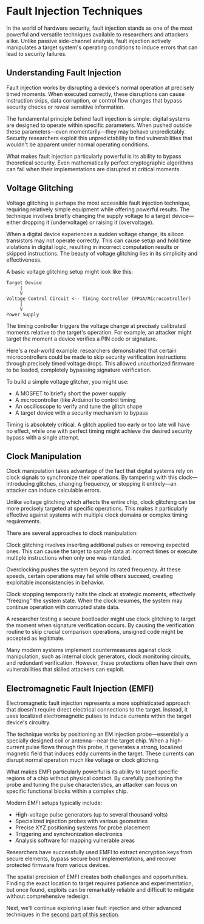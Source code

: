# Fault Injection Techniques

In the world of hardware security, fault injection stands as one of the most powerful and versatile techniques available to researchers and attackers alike. Unlike passive side-channel analysis, fault injection actively manipulates a target system's operating conditions to induce errors that can lead to security failures.

## Understanding Fault Injection

Fault injection works by disrupting a device's normal operation at precisely timed moments. When executed correctly, these disruptions can cause instruction skips, data corruption, or control flow changes that bypass security checks or reveal sensitive information.

The fundamental principle behind fault injection is simple: digital systems are designed to operate within specific parameters. When pushed outside these parameters—even momentarily—they may behave unpredictably. Security researchers exploit this unpredictability to find vulnerabilities that wouldn't be apparent under normal operating conditions.

What makes fault injection particularly powerful is its ability to bypass theoretical security. Even mathematically perfect cryptographic algorithms can fail when their implementations are disrupted at critical moments.

## Voltage Glitching

Voltage glitching is perhaps the most accessible fault injection technique, requiring relatively simple equipment while offering powerful results. The technique involves briefly changing the supply voltage to a target device—either dropping it (undervoltage) or raising it (overvoltage).

When a digital device experiences a sudden voltage change, its silicon transistors may not operate correctly. This can cause setup and hold time violations in digital logic, resulting in incorrect computation results or skipped instructions. The beauty of voltage glitching lies in its simplicity and effectiveness.

A basic voltage glitching setup might look like this:

```
Target Device
     |
     V
Voltage Control Circuit <-- Timing Controller (FPGA/Microcontroller)
     |
     V
Power Supply
```

The timing controller triggers the voltage change at precisely calibrated moments relative to the target's operation. For example, an attacker might target the moment a device verifies a PIN code or signature.

Here's a real-world example: researchers demonstrated that certain microcontrollers could be made to skip security verification instructions through precisely timed voltage drops. This allowed unauthorized firmware to be loaded, completely bypassing signature verification.

To build a simple voltage glitcher, you might use:

- A MOSFET to briefly short the power supply
- A microcontroller (like Arduino) to control timing
- An oscilloscope to verify and tune the glitch shape
- A target device with a security mechanism to bypass

Timing is absolutely critical. A glitch applied too early or too late will have no effect, while one with perfect timing might achieve the desired security bypass with a single attempt.

## Clock Manipulation

Clock manipulation takes advantage of the fact that digital systems rely on clock signals to synchronize their operations. By tampering with this clock—introducing glitches, changing frequency, or stopping it entirely—an attacker can induce calculable errors.

Unlike voltage glitching which affects the entire chip, clock glitching can be more precisely targeted at specific operations. This makes it particularly effective against systems with multiple clock domains or complex timing requirements.

There are several approaches to clock manipulation:

Clock glitching involves inserting additional pulses or removing expected ones. This can cause the target to sample data at incorrect times or execute multiple instructions when only one was intended.

Overclocking pushes the system beyond its rated frequency. At these speeds, certain operations may fail while others succeed, creating exploitable inconsistencies in behavior.

Clock stopping temporarily halts the clock at strategic moments, effectively "freezing" the system state. When the clock resumes, the system may continue operation with corrupted state data.

A researcher testing a secure bootloader might use clock glitching to target the moment when signature verification occurs. By causing the verification routine to skip crucial comparison operations, unsigned code might be accepted as legitimate.

Many modern systems implement countermeasures against clock manipulation, such as internal clock generators, clock monitoring circuits, and redundant verification. However, these protections often have their own vulnerabilities that skilled attackers can exploit.

## Electromagnetic Fault Injection (EMFI)

Electromagnetic fault injection represents a more sophisticated approach that doesn't require direct electrical connections to the target. Instead, it uses localized electromagnetic pulses to induce currents within the target device's circuitry.

The technique works by positioning an EM injection probe—essentially a specially designed coil or antenna—near the target chip. When a high-current pulse flows through this probe, it generates a strong, localized magnetic field that induces eddy currents in the target. These currents can disrupt normal operation much like voltage or clock glitching.

What makes EMFI particularly powerful is its ability to target specific regions of a chip without physical contact. By carefully positioning the probe and tuning the pulse characteristics, an attacker can focus on specific functional blocks within a complex chip.

Modern EMFI setups typically include:

- High-voltage pulse generators (up to several thousand volts)
- Specialized injection probes with various geometries
- Precise XYZ positioning systems for probe placement
- Triggering and synchronization electronics
- Analysis software for mapping vulnerable areas

Researchers have successfully used EMFI to extract encryption keys from secure elements, bypass secure boot implementations, and recover protected firmware from various devices.

The spatial precision of EMFI creates both challenges and opportunities. Finding the exact location to target requires patience and experimentation, but once found, exploits can be remarkably reliable and difficult to mitigate without comprehensive redesign.

Next, we'll continue exploring laser fault injection and other advanced techniques in the [second part of this section](./07c-fault-injection-2.md).
